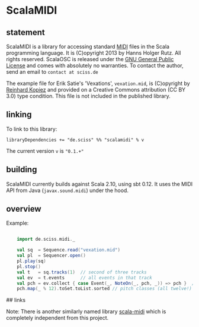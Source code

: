 # ScalaMIDI

## statement

ScalaMIDI is a library for accessing standard [MIDI](http://www.midi.org/) files in the Scala programming language. It is (C)opyright 2013 by Hanns Holger Rutz. All rights reserved. ScalaOSC is released under the [GNU General Public License](https://raw.github.com/Sciss/ScalaMIDI/master/LICENSE) and comes with absolutely no warranties. To contact the author, send an email to `contact at sciss.de`

The example file for Erik Satie's 'Vexations', `vexation.mid`, is (C)opyright by [Reinhard Kopiez](http://musicweb.hmt-hannover.de/satie/) and provided on a Creative Commons attribution (CC BY 3.0) type condition. This file is not included in the published library.

## linking

To link to this library:

    libraryDependencies += "de.sciss" %% "scalamidi" % v

The current version `v` is `"0.1.+"`

## building

ScalaMIDI currently builds against Scala 2.10, using sbt 0.12. It uses the MIDI API from Java (`javax.sound.midi`) under the hood.

## overview

Example:

```scala

    import de.sciss.midi._

    val sq  = Sequence.read("vexation.mid")
    val pl  = Sequencer.open()
    pl.play(sq)
    pl.stop()
    val t   = sq.tracks(1)  // second of three tracks
    val ev  = t.events      // all events in that track
    val pch = ev.collect { case Event(_, NoteOn(_, pch, _)) => pch }  // pitches
    pch.map(_ % 12).toSet.toList.sorted // pitch classes (all twelve!)
```

## links

Note: There is another similarly named library [scala-midi](http://code.google.com/p/scala-midi/) which is completely independent from this project.